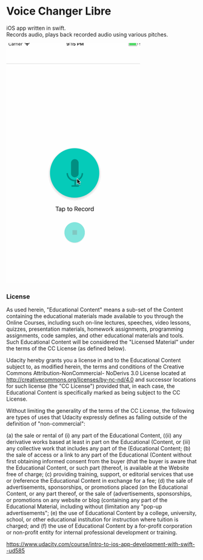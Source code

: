 # Voice Changer Libre

iOS app written in swift.  
Records audio, plays back recorded audio using various pitches.  

![Pitch Perfect Demo](pitch-perfect-demo.gif?raw=true "Demo")


### License

As used herein, "Educational Content" means a sub-set of the Content containing the educational materials made available to you through the Online Courses, including such on-line lectures, speeches, video lessons, quizzes, presentation materials, homework assignments, programming assignments, code samples, and other educational materials and tools. Such Educational Content will be considered the "Licensed Material" under the terms of the CC License (as defined below).

Udacity hereby grants you a license in and to the Educational Content subject to, as modified herein, the terms and conditions of the Creative Commons Attribution-NonCommercial- NoDerivs 3.0 License located at http://creativecommons.org/licenses/by-nc-nd/4.0 and successor locations for such license (the "CC License") provided that, in each case, the Educational Content is specifically marked as being subject to the CC License.

Without limiting the generality of the terms of the CC License, the following are types of uses that Udacity expressly defines as falling outside of the definition of "non-commercial":

(a) the sale or rental of (i) any part of the Educational Content, ((ii) any derivative works based at least in part on the Educational (Content, or (iii) any collective work that includes any part of the (Educational Content;
(b) the sale of access or a link to any part of the Educational (Content without first obtaining informed consent from the buyer (that the buyer is aware that the Educational Content, or such part (thereof, is available at the Website free of charge;
(c) providing training, support, or editorial services that use or (reference the Educational Content in exchange for a fee;
(d) the sale of advertisements, sponsorships, or promotions placed (on the Educational Content, or any part thereof, or the sale of (advertisements, sponsorships, or promotions on any website or blog (containing any part of the Educational Material, including without (limitation any "pop-up advertisements";
(e) the use of Educational Content by a college, university, school, or other educational institution for instruction where tuition is charged; and
(f) the use of Educational Content by a for-profit corporation or non-profit entity for internal professional development or training.

https://www.udacity.com/course/intro-to-ios-app-development-with-swift--ud585


